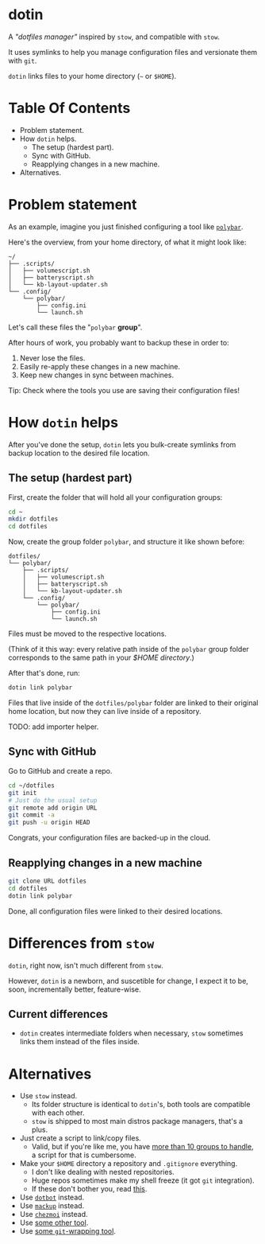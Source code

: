 # dotin

A _"dotfiles manager"_ inspired by `stow`, and compatible with `stow`.

It uses symlinks to help you manage configuration files and versionate them with `git`.

`dotin` links files to your home directory (`~` or `$HOME`).

# Table Of Contents

- Problem statement.
- How `dotin` helps.
    - The setup (hardest part).
    - Sync with GitHub.
    - Reapplying changes in a new machine.
- Alternatives.

# Problem statement

As an example, imagine you just finished configuring a tool like [`polybar`].

Here's the overview, from your home directory, of what it might look like:

```
~/
├── .scripts/
│   ├── volumescript.sh
│   ├── batteryscript.sh
│   └── kb-layout-updater.sh
└── .config/
    └── polybar/
        ├── config.ini
        └── launch.sh
```

Let's call these files the "`polybar` **group**".

After hours of work, you probably want to backup these in order to:

1. Never lose the files.
2. Easily re-apply these changes in a new machine.
3. Keep new changes in sync between machines.

Tip: Check where the tools you use are saving their configuration files!

# How `dotin` helps

After you've done the setup, `dotin` lets you bulk-create symlinks from backup location to the
desired file location.

## The setup (hardest part)

First, create the folder that will hold all your configuration groups:

```sh
cd ~
mkdir dotfiles
cd dotfiles
```

Now, create the group folder `polybar`, and structure it like shown before:

```
dotfiles/
└── polybar/
    ├── .scripts/
    │   ├── volumescript.sh
    │   ├── batteryscript.sh
    │   └── kb-layout-updater.sh
    └── .config/
        └── polybar/
            ├── config.ini
            └── launch.sh
```

Files must be moved to the respective locations.

(Think of it this way: every relative path inside of the `polybar` group folder corresponds to the
same path in your _$HOME directory_.)

After that's done, run:

```sh
dotin link polybar
```

Files that live inside of the `dotfiles/polybar` folder are linked to their original home location,
but now they can live inside of a repository.

TODO: add importer helper.

## Sync with GitHub

Go to GitHub and create a repo.

```sh
cd ~/dotfiles
git init
# Just do the usual setup
git remote add origin URL
git commit -a
git push -u origin HEAD
```

Congrats, your configuration files are backed-up in the cloud.

## Reapplying changes in a new machine

```sh
git clone URL dotfiles
cd dotfiles
dotin link polybar
```

Done, all configuration files were linked to their desired locations.

# Differences from `stow`

`dotin`, right now, isn't much different from `stow`.

However, `dotin` is a newborn, and suscetible for change, I expect it to be, soon, incrementally
better, feature-wise.

## Current differences

- `dotin` creates intermediate folders when necessary, `stow` sometimes links them instead of the
files inside.

# Alternatives

- Use `stow` instead.
    - Its folder structure is identical to `dotin`'s, both tools are compatible with each other.
    - `stow` is shipped to most main distros package managers, that's a plus.
- Just create a script to link/copy files.
    - Valid, but if you're like me, you have [more than 10 groups to handle](https://github.com/marcospb19/dotfiles), a
    script for that is cumbersome.
- Make your `$HOME` directory a repository and `.gitignore` everything.
    - I don't like dealing with nested repositories.
    - Huge repos sometimes make my shell freeze (it got `git` integration).
    - If these don't bother you, read [this](https://drewdevault.com/2019/12/30/dotfiles.html).
- Use [`dotbot`](https://github.com/TheLocehiliosan/dotbot) instead.
- Use [`mackup`](https://github.com/lra/mackup) instead.
- Use [`chezmoi`](https://github.com/twpayne/chezmoi) instead.
- Use [some other tool](https://wiki.archlinux.org/title/Dotfiles#Tools).
- Use [some `git`-wrapping tool](https://wiki.archlinux.org/title/Dotfiles#Tools_wrapping_Git).

[`polybar`]: https://github.com/polybar/polybar
